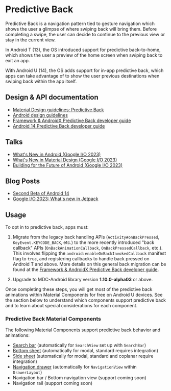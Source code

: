 <!--docs:
title: "Predictive Back"
layout: detail
section: foundations
excerpt: "Predictive Back"
iconId: predictive_back
path: /foundations/predictive_back/
-->

# Predictive Back

Predictive Back is a navigation pattern tied to gesture navigation which shows
the user a glimpse of where swiping back will bring them. Before completing a
swipe, the user can decide to continue to the previous view or stay in the
current view.

In Android T (13), the OS introduced support for predictive back-to-home, which
shows the user a preview of the home screen when swiping back to exit an app.

With Android U (14), the OS adds support for in-app predictive back, which apps
can take advantage of to show the user previous destinations when swiping back
within the app itself.

## Design & API documentation

-   [Material Design guidelines: Predictive Back](https://m3.material.io/foundations/interaction/gestures#22462fb2-fbe8-4e0c-b3e7-9278bd18ea0d)
-   [Android design guidelines](https://developer.android.com/design/ui/mobile/guides/patterns/predictive-back)
-   [Framework & AndroidX Predictive Back developer guide](https://developer.android.com/guide/navigation/predictive-back-gesture)
-   [Android 14 Predictive Back developer guide](https://developer.android.com/about/versions/14/features/predictive-back)

## Talks

-   [What's New in Android (Google I/O 2023)](https://youtu.be/qXhjN66O7Bk?t=1193)
-   [What's New in Material Design (Google I/O 2023)](https://youtu.be/vnDhq8W98O4?t=156)
-   [Building for the Future of Android (Google I/O 2023)](https://www.youtube.com/watch?v=WMMPXayjP8g&t=333s)

## Blog Posts

-   [Second Beta of Android 14](https://android-developers.googleblog.com/2023/05/android-14-beta-2.html)
-   [Google I/O 2023: What's new in Jetpack](https://android-developers.googleblog.com/2023/05/whats-new-in-jetpack-io-2023.html)

## Usage

To opt in to predictive back, apps must:

1. Migrate from the legacy back handling APIs (`Activity#onBackPressed`,
`KeyEvent.KEYCODE_BACK`, etc.) to the more recently introduced "back callback"
APIs (`OnBackAnimationCallback`, `OnBackPressedCallback`, etc.). This involves
flipping the `android:enableOnBackInvokedCallback` manifest flag to `true`, and
registering callbacks to handle back pressed on Android T and above. More
details on this general back migration can be found at the
[Framework & AndroidX Predictive Back developer guide](https://developer.android.com/guide/navigation/predictive-back-gesture).

2. Upgrade to MDC-Android library version **1.10.0-alpha03** or above.

Once completing these steps, you will get most of the predictive back animations
within Material Components for free on Android U devices. See the section below
to understand which components support predictive back and to learn about
special considerations for each component.

### Predictive Back Material Components

The following Material Components support predictive back behavior and
animations:

- [Search bar](../components/Search.md#predictive-back) (automatically for `SearchView` set up with `SearchBar`)
- [Bottom sheet](../components/BottomSheet.md#predictive-back) (automatically for modal, standard requires integration)
- [Side sheet](../components/SideSheet.md#predictive-back) (automatically for modal, standard and coplanar require integration)
- [Navigation drawer](../components/NavigationDrawer.md#predictive-back) (automatically for `NavigationView` within `DrawerLayout`)
- Navigation bar / Bottom navigation view (support coming soon)
- Navigation rail (support coming soon)
